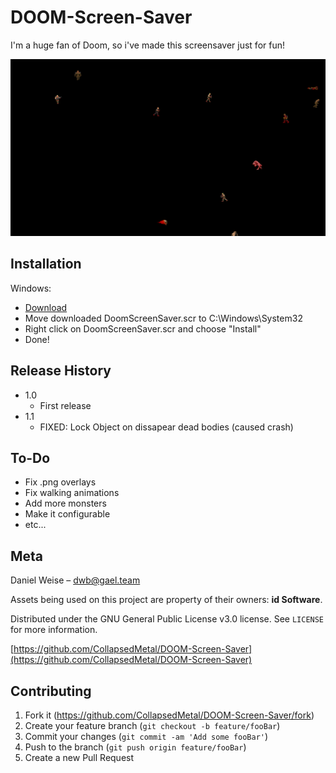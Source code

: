 # DOOM-Screen-Saver

I'm a huge fan of Doom, so i've made this screensaver just for fun!

![](screenshot.png)

## Installation

Windows:

* [Download](https://github.com/CollapsedMetal/DOOM-Screen-Saver/releases/download/v1.0/DoomScreenSaver.scr)
* Move downloaded DoomScreenSaver.scr to C:\Windows\System32
* Right click on DoomScreenSaver.scr and choose "Install"
* Done!

## Release History

* 1.0
    * First release
* 1.1
    * FIXED: Lock Object on dissapear dead bodies (caused crash)
## To-Do

* Fix .png overlays
* Fix walking animations
* Add more monsters
* Make it configurable
* etc...

## Meta

Daniel Weise – dwb@gael.team

Assets being used on this project are property of their owners: **id Software**.

Distributed under the GNU General Public License v3.0 license. See ``LICENSE`` for more information.

[https://github.com/CollapsedMetal/DOOM-Screen-Saver](https://github.com/CollapsedMetal/DOOM-Screen-Saver)

## Contributing

1. Fork it (<https://github.com/CollapsedMetal/DOOM-Screen-Saver/fork>)
2. Create your feature branch (`git checkout -b feature/fooBar`)
3. Commit your changes (`git commit -am 'Add some fooBar'`)
4. Push to the branch (`git push origin feature/fooBar`)
5. Create a new Pull Request
